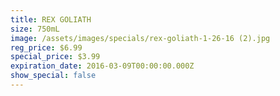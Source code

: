 ```yaml
---
title: REX GOLIATH
size: 750mL
image: /assets/images/specials/rex-goliath-1-26-16 (2).jpg
reg_price: $6.99
special_price: $3.99
expiration_date: 2016-03-09T00:00:00.000Z
show_special: false
---
```



